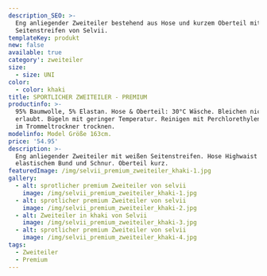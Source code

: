 ```yaml
---
description_SEO: >-
  Eng anliegender Zweiteiler bestehend aus Hose und kurzem Oberteil mit Weißen
  Seitenstreifen von Selvii.
templateKey: produkt
new: false
available: true
category': zweiteiler
size:
  - size: UNI
color:
  - color: khaki
title: SPORTLICHER ZWEITEILER - PREMIUM
productinfo: >-
  95% Baumwolle, 5% Elastan. Hose & Oberteil: 30°C Wäsche. Bleichen nicht
  erlaubt. Bügeln mit geringer Temperatur. Reinigen mit Perchlorethylen. Nicht
  im Trommeltrockner trocknen.
modelinfo: Model Größe 163cm.
price: '54.95'
description: >-
  Eng anliegender Zweiteiler mit weißen Seitenstreifen. Hose Highwaist mit
  elastischem Bund und Schnur. Oberteil kurz.
featuredImage: /img/selvii_premium_zweiteiler_khaki-1.jpg
gallery:
  - alt: sprotlicher premium Zweiteiler von selvii
    image: /img/selvii_premium_zweiteiler_khaki-1.jpg
  - alt: sprotlicher premium Zweiteiler von selvii
    image: /img/selvii_premium_zweiteiler_khaki-2.jpg
  - alt: Zweiteiler in khaki von Selvii
    image: /img/selvii_premium_zweiteiler_khaki-3.jpg
  - alt: sprotlicher premium Zweiteiler von selvii
    image: /img/selvii_premium_zweiteiler_khaki-4.jpg
tags:
  - Zweiteiler
  - Premium
---
```


